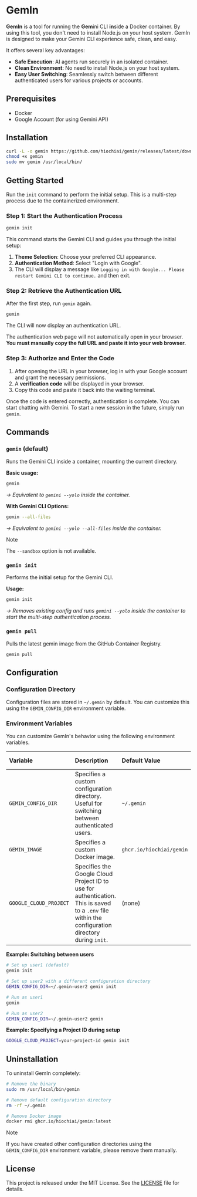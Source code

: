 # GemIn

**GemIn** is a tool for running the **Gem**ini CLI **in**side a Docker container. By using this tool, you don't need to install Node.js on your host system. GemIn is designed to make your Gemini CLI experience safe, clean, and easy.

It offers several key advantages:
- **Safe Execution**: AI agents run securely in an isolated container.
- **Clean Environment**: No need to install Node.js on your host system.
- **Easy User Switching**: Seamlessly switch between different authenticated users for various projects or accounts.

## Prerequisites

- Docker
- Google Account (for using Gemini API)

## Installation

```bash
curl -L -o gemin https://github.com/hiochiai/gemin/releases/latest/download/gemin
chmod +x gemin
sudo mv gemin /usr/local/bin/
```

## Getting Started

Run the `init` command to perform the initial setup. This is a multi-step process due to the containerized environment.

### Step 1: Start the Authentication Process

```bash
gemin init
```

This command starts the Gemini CLI and guides you through the initial setup:

1.  **Theme Selection**: Choose your preferred CLI appearance.
2.  **Authentication Method**: Select "Login with Google".
3.  The CLI will display a message like `Logging in with Google... Please restart Gemini CLI to continue.` and then exit.

### Step 2: Retrieve the Authentication URL

After the first step, run `gemin` again.

```bash
gemin
```

The CLI will now display an authentication URL.

The authentication web page will not automatically open in your browser. **You must manually copy the full URL and paste it into your web browser.**

### Step 3: Authorize and Enter the Code

1.  After opening the URL in your browser, log in with your Google account and grant the necessary permissions.
2.  A **verification code** will be displayed in your browser.
3.  Copy this code and paste it back into the waiting terminal.

Once the code is entered correctly, authentication is complete. You can start chatting with Gemini. To start a new session in the future, simply run `gemin`.

## Commands

### `gemin` (default)

Runs the Gemini CLI inside a container, mounting the current directory.

**Basic usage:**
```bash
gemin
```
*→ Equivalent to `gemini --yolo` inside the container.*

**With Gemini CLI Options:**
```bash
gemin --all-files
```
*→ Equivalent to `gemini --yolo --all-files` inside the container.*

> [!NOTE]
> The `--sandbox` option is not available.

### `gemin init`

Performs the initial setup for the Gemini CLI.

**Usage:**
```bash
gemin init
```
*→ Removes existing config and runs `gemini --yolo` inside the container to start the multi-step authentication process.*

### `gemin pull`

Pulls the latest gemin image from the GitHub Container Registry.

```bash
gemin pull
```

## Configuration

### Configuration Directory

Configuration files are stored in `~/.gemin` by default. You can customize this using the `GEMIN_CONFIG_DIR` environment variable.

### Environment Variables

You can customize GemIn's behavior using the following environment variables.

| Variable | Description | Default Value | Used by Commands |
| :--- | :--- | :--- | :--- |
| `GEMIN_CONFIG_DIR` | Specifies a custom configuration directory. Useful for switching between authenticated users. | `~/.gemin` | `gemin`, `gemin init` |
| `GEMIN_IMAGE` | Specifies a custom Docker image. | `ghcr.io/hiochiai/gemin` | `gemin`, `gemin init`, `gemin pull` |
| `GOOGLE_CLOUD_PROJECT` | Specifies the Google Cloud Project ID to use for authentication. This is saved to a `.env` file within the configuration directory during `init`. | (none) | `gemin init` |

**Example: Switching between users**

```bash
# Set up user1 (default)
gemin init

# Set up user2 with a different configuration directory
GEMIN_CONFIG_DIR=~/.gemin-user2 gemin init

# Run as user1
gemin

# Run as user2
GEMIN_CONFIG_DIR=~/.gemin-user2 gemin
```

**Example: Specifying a Project ID during setup**

```bash
GOOGLE_CLOUD_PROJECT=your-project-id gemin init
```

## Uninstallation

To uninstall GemIn completely:

```bash
# Remove the binary
sudo rm /usr/local/bin/gemin

# Remove default configuration directory
rm -rf ~/.gemin

# Remove Docker image
docker rmi ghcr.io/hiochiai/gemin:latest
```

> [!NOTE]
> If you have created other configuration directories using the `GEMIN_CONFIG_DIR` environment variable, please remove them manually.

## License

This project is released under the MIT License. See the [LICENSE](LICENSE) file for details.